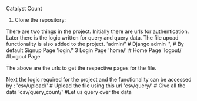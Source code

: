 
Catalyst Count

1. Clone the repository:

There are two things in the project.
Initially there are urls for authentication.
Later there is the logic written for query and query data.
The file upoad functionality is also added to the project.
    'admin/' # Django admin
    '', # By default Signup Page
    'login/' 3 Login Page
    'home/' # Home Page
    'logout/' #Logout Page

The above are the urls to get the respective pages for the file.

Next the logic required for the project and the functionality can be accessed by :
    'csv/upload/'  # Upload the file using this url
    'csv/query/' # Give all the data 
    'csv/query_count/'  #Let us query over the data
